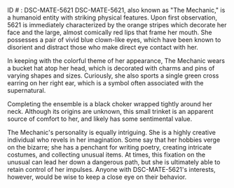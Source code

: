 ID # : DSC-MATE-5621
DSC-MATE-5621, also known as "The Mechanic," is a humanoid entity with striking physical features. Upon first observation, 5621 is immediately characterized by the orange stripes which decorate her face and the large, almost comically red lips that frame her mouth. She possesses a pair of vivid blue clown-like eyes, which have been known to disorient and distract those who make direct eye contact with her.

In keeping with the colorful theme of her appearance, The Mechanic wears a bucket hat atop her head, which is decorated with charms and pins of varying shapes and sizes. Curiously, she also sports a single green cross earring on her right ear, which is a symbol often associated with the supernatural.

Completing the ensemble is a black choker wrapped tightly around her neck. Although its origins are unknown, this small trinket is an apparent source of comfort to her, and likely has some sentimental value.

The Mechanic's personality is equally intriguing. She is a highly creative individual who revels in her imagination. Some say that her hobbies verge on the bizarre; she has a penchant for writing poetry, creating intricate costumes, and collecting unusual items. At times, this fixation on the unusual can lead her down a dangerous path, but she is ultimately able to retain control of her impulses. Anyone with DSC-MATE-5621's interests, however, would be wise to keep a close eye on their behavior.